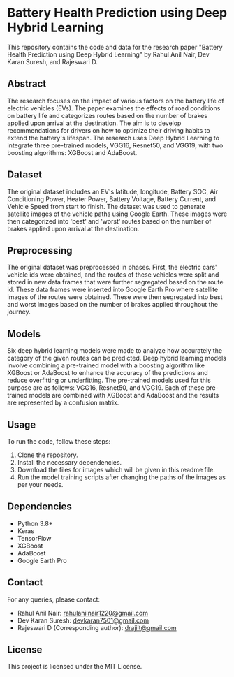 # Battery Health Prediction using Deep Hybrid Learning

This repository contains the code and data for the research paper "Battery Health Prediction using Deep Hybrid Learning" by Rahul Anil Nair, Dev Karan Suresh, and Rajeswari D.

## Abstract

The research focuses on the impact of various factors on the battery life of electric vehicles (EVs). The paper examines the effects of road conditions on battery life and categorizes routes based on the number of brakes applied upon arrival at the destination. The aim is to develop recommendations for drivers on how to optimize their driving habits to extend the battery's lifespan. The research uses Deep Hybrid Learning to integrate three pre-trained models, VGG16, Resnet50, and VGG19, with two boosting algorithms: XGBoost and AdaBoost.

## Dataset

The original dataset includes an EV's latitude, longitude, Battery SOC, Air Conditioning Power, Heater Power, Battery Voltage, Battery Current, and Vehicle Speed from start to finish. The dataset was used to generate satellite images of the vehicle paths using Google Earth. These images were then categorized into 'best' and 'worst' routes based on the number of brakes applied upon arrival at the destination.

## Preprocessing

The original dataset was preprocessed in phases. First, the electric cars' vehicle ids were obtained, and the routes of these vehicles were split and stored in new data frames that were further segregated based on the route id. These data frames were inserted into Google Earth Pro where satellite images of the routes were obtained. These were then segregated into best and worst images based on the number of brakes applied throughout the journey.

## Models

Six deep hybrid learning models were made to analyze how accurately the category of the given routes can be predicted. Deep hybrid learning models involve combining a pre-trained model with a boosting algorithm like XGBoost or AdaBoost to enhance the accuracy of the predictions and reduce overfitting or underfitting. The pre-trained models used for this purpose are as follows: VGG16, Resnet50, and VGG19. Each of these pre-trained models are combined with XGBoost and AdaBoost and the results are represented by a confusion matrix.

## Usage

To run the code, follow these steps:

1. Clone the repository.
2. Install the necessary dependencies.
3. Download the files for images which will be given in this readme file.
4. Run the model training scripts after changing the paths of the images as per your needs.

## Dependencies

- Python 3.8+
- Keras
- TensorFlow
- XGBoost
- AdaBoost
- Google Earth Pro

## Contact

For any queries, please contact:

- Rahul Anil Nair: rahulanilnair1220@gmail.com
- Dev Karan Suresh: devkaran7501@gmail.com
- Rajeswari D (Corresponding author): drajiit@gmail.com

## License

This project is licensed under the MIT License.
